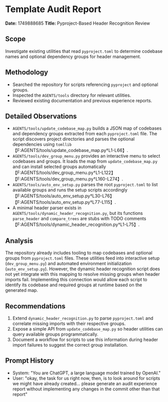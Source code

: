 # Template Audit Report

**Date:** 1749888685
**Title:** Pyproject-Based Header Recognition Review

## Scope
Investigate existing utilities that read `pyproject.toml` to determine codebase names and optional dependency groups for header management.

## Methodology
- Searched the repository for scripts referencing `pyproject` and optional groups.
- Inspected the `AGENTS/tools` directory for relevant utilities.
- Reviewed existing documentation and previous experience reports.

## Detailed Observations
- `AGENTS/tools/update_codebase_map.py` builds a JSON map of codebases and dependency groups extracted from each `pyproject.toml` file. The script discovers project directories and parses the optional dependencies using `tomllib`【F:AGENTS/tools/update_codebase_map.py†L1-L66】.
- `AGENTS/tools/dev_group_menu.py` provides an interactive menu to select codebases and groups. It loads the map from `update_codebase_map.py` and can install selected groups automatically【F:AGENTS/tools/dev_group_menu.py†L1-L122】【F:AGENTS/tools/dev_group_menu.py†L160-L274】.
- `AGENTS/tools/auto_env_setup.py` parses the root `pyproject.toml` to list available groups and runs the setup scripts accordingly【F:AGENTS/tools/auto_env_setup.py†L30-L76】【F:AGENTS/tools/auto_env_setup.py†L77-L115】.
- A minimal header parser exists in `AGENTS/tools/dynamic_header_recognition.py`, but its functions `parse_header` and `compare_trees` are stubs with TODO comments【F:AGENTS/tools/dynamic_header_recognition.py†L1-L75】.

## Analysis
The repository already includes tooling to map codebases and optional groups from `pyproject.toml` files. These utilities feed into interactive setup (`dev_group_menu.py`) and automated environment initialization (`auto_env_setup.py`). However, the dynamic header recognition script does not yet integrate with this mapping to resolve missing groups when header imports fail. Implementing this connection would allow each script to identify its codebase and required groups at runtime based on the generated map.

## Recommendations
1. Extend `dynamic_header_recognition.py` to parse `pyproject.toml` and correlate missing imports with their respective groups.
2. Expose a simple API from `update_codebase_map.py` so header utilities can query available groups programmatically.
3. Document a workflow for scripts to use this information during header import failures to suggest the correct group installation.

## Prompt History
- System: "You are ChatGPT, a large language model trained by OpenAI."
- User: "okay, the task for us right now, then, is to look around for scripts we might have already created... please generate an audit experience report without implementing any changes in the commit other than that report"
